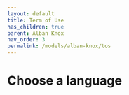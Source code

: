 ```yaml
---
layout: default
title: Term of Use
has_children: true
parent: Alban Knox
nav_order: 3
permalink: /models/alban-knox/tos
---
```


# Choose a language
